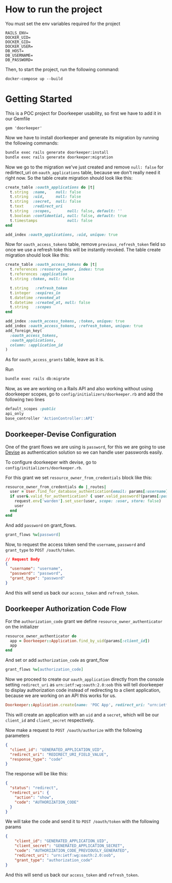# How to run the project

You must set the env variables required for the project

```
RAILS_ENV=
DOCKER_UID=
DOCKER_GID=
DOCKER_USER=
DB_HOST=
DB_USERNAME=
DB_PASSWORD=
```

Then, to start the project, run the following command:

`docker-compose up --build`

# Getting Started

This is a POC project for Doorkeeper usability, so first we have to add it in our Gemfile

```
gem 'doorkeeper'
```

Now we have to install doorkeeper and generate its migration by running the following commands:

```bash
bundle exec rails generate doorkeeper:install
bundle exec rails generate doorkeeper:migration
```

Now we go to the migration we've just created and remove `null: false` for redirtect_uri on `oauth_applications` table, because we don't really need it right now. So the table create migration should look like this:

```ruby
create_table :oauth_applications do |t|
  t.string  :name,    null: false
  t.string  :uid,     null: false
  t.string  :secret,  null: false
  t.text    :redirect_uri
  t.string  :scopes,       null: false, default: ''
  t.boolean :confidential, null: false, default: true
  t.timestamps             null: false
end

add_index :oauth_applications, :uid, unique: true
```

Now for `oauth_access_tokens` table, remove `previous_refresh_token` field so once we use a refresh toke this will be instantly revoked. The table create migration should look like this:

```ruby
create_table :oauth_access_tokens do |t|
  t.references :resource_owner, index: true
  t.references :application
  t.string :token, null: false

  t.string   :refresh_token
  t.integer  :expires_in
  t.datetime :revoked_at
  t.datetime :created_at, null: false
  t.string   :scopes
end

add_index :oauth_access_tokens, :token, unique: true
add_index :oauth_access_tokens, :refresh_token, unique: true
add_foreign_key(
  :oauth_access_tokens,
  :oauth_applications,
  column: :application_id
)
```

As for `oauth_access_grants` table, leave as it is.

Run 

```bash
bundle exec rails db:migrate
```

Now, as we are working on a Rails API and also working without using doorkeeper scopes, go to `config/initializers/doorkeeper.rb` and add the following two lines

```ruby
default_scopes :public
api_only
base_controller 'ActionController::API'
```

## Doorkeeper-Devise Configuration

One of the grant flows we are using is `password`, for this we are going to use [Devise](https://github.com/heartcombo/devise) as authentication solution so we can handle user passwords easily.

To configure doorkeeper with devise, go to `config/initializers/doorkeeper.rb`.

For this grant we set `resource_owner_from_credentials` block like this:

```ruby
resource_owner_from_credentials do |_routes|
  user = User.find_for_database_authentication(email: params[:username])
  if user&.valid_for_authentication? { user.valid_password?(params[:password]) } && user&.active_for_authentication?
    request.env['warden'].set_user(user, scope: :user, store: false)
    user
  end
end
```

And add `password` on grant_flows.

```ruby
grant_flows %w[password]
```

Now, to request the access token send the `username`, `password` and `grant_type` to `POST /oauth/token`.

```json
// Request Body
{
  "username": "username",
  "password": "password",
  "grant_type": "password"
}
```

And this will send us back our `access_token` and `refresh_token`.

## Doorkeeper Authorization Code Flow

For the `authorization_code` grant we define `resource_owner_authenticator` on the initializer

```ruby
resource_owner_authenticator do
  app = Doorkeeper::Application.find_by_uid(params[:client_id])
  app
end
```

And set or add `authorization_code` as grant_flow

```ruby
grant_flows %w[authorization_code]
```

Now we proceed to create our `oauth_application` directly from the console setting `redirect_uri` as `urn:ietf:wg:oauth:2.0:oob`  this will tell doorkeeper to display authorization code instead of redirecting to a client application, because we are working on an API this works for us.

```ruby
Doorkeeper::Application.create(name: 'POC App', redirect_uri: "urn:ietf:wg:oauth:2.0:oob")
```

This will create an application with an `uid` and a `secret`, which will be our `client_id` and `client_secret` respectively.

Now make a request to `POST /oauth/authorize` with the following parameters

```json
{
  "client_id": "GENERATED_APPLICATION_UID",
  "redirect_uri": "REDIRECT_URI_FIELD_VALUE",
  "response_type": "code"
}
```

The response will be like this:

```json
{
  "status": "redirect",
  "redirect_uri": {
    "action": "show",
    "code": "AUTHORIZATION_CODE"
  }
}
```

We will take the code and send it to `POST /oauth/token` with the following params

```json
{
	"client_id": "GENERATED_APPLICATION_UID",
	"client_secret": "GENERATED_APPLICATION_SECRET",
	"code": "AUTHORIZATION_CODE_PREVIOUSLY_GENERATED",
	"redirect_uri": "urn:ietf:wg:oauth:2.0:oob",
	"grant_type": "authorization_code"
}
```

And this will send us back our `access_token` and `refresh_token`.
